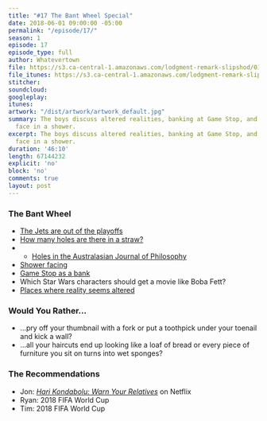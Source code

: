 ```yaml
---
title: "#17 The Bant Wheel Special"
date: 2018-06-01 09:00:00 -05:00
permalink: "/episode/17/"
season: 1
episode: 17
episode_type: full
author: Whatevertown
file: https://s3.ca-central-1.amazonaws.com/lodgment-remark-slipshod/017.mp3
file_itunes: https://s3.ca-central-1.amazonaws.com/lodgment-remark-slipshod/017.m4a
stitcher:
soundcloud:
googleplay:
itunes:
artwork: "/dist/artwork/artwork_default.jpg"
summary: The boys discuss altered realities, banking at Game Stop, and which way to
  face in a shower.
excerpt: The boys discuss altered realities, banking at Game Stop, and which way to
  face in a shower.
duration: '46:10'
length: 67144232
explicit: 'no'
block: 'no'
comments: true
layout: post
---
```


### The Bant Wheel
- [The Jets are out of the playoffs](https://gfycat.com/gifs/detail/medicalgratefulgaur)
- [How many holes are there in a straw?](https://twitter.com/AirlaSophia/status/999798167955701761)
- - [Holes in the Australasian Journal of Philosophy](http://home.sandiego.edu/~baber/metaphysics/readings/Lewis&Lewis.Holes.pdf)
- [Shower facing](https://twitter.com/elongreen/status/992568090025218051)
- [Game Stop as a bank](http://bonus.kottke.org/post/79986249160/the-first-national-bank-of-gamestop)
- Which Star Wars characters should get a movie like Boba Fett?
- [Places where reality seems altered](https://twitter.com/naturallie/status/998411124449169408)

### Would You Rather…
- …pry off your thumbnail with a fork or put a toothpick under your toenail and kick a wall?
- …all your haircuts end up looking like a loaf of bread or every piece of furniture you sit on turns into wet sponges?

### The Recommendations
- Jon: *[Hari Kondabolu: Warn Your Relatives](https://www.youtube.com/watch?v=R4pckD4HyY0)* on Netflix
- Ryan: 2018 FIFA World Cup
- Tim: 2018 FIFA World Cup
